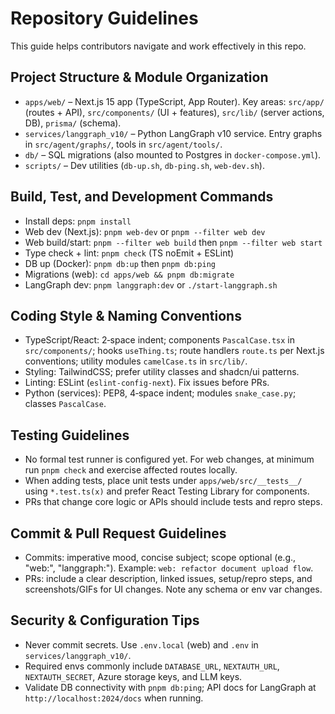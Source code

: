 # Repository Guidelines

This guide helps contributors navigate and work effectively in this repo.

## Project Structure & Module Organization
- `apps/web/` – Next.js 15 app (TypeScript, App Router). Key areas: `src/app/` (routes + API), `src/components/` (UI + features), `src/lib/` (server actions, DB), `prisma/` (schema).
- `services/langgraph_v10/` – Python LangGraph v10 service. Entry graphs in `src/agent/graphs/`, tools in `src/agent/tools/`.
- `db/` – SQL migrations (also mounted to Postgres in `docker-compose.yml`).
- `scripts/` – Dev utilities (`db-up.sh`, `db-ping.sh`, `web-dev.sh`).

## Build, Test, and Development Commands
- Install deps: `pnpm install`
- Web dev (Next.js): `pnpm web-dev` or `pnpm --filter web dev`
- Web build/start: `pnpm --filter web build` then `pnpm --filter web start`
- Type check + lint: `pnpm check` (TS noEmit + ESLint)
- DB up (Docker): `pnpm db:up` then `pnpm db:ping`
- Migrations (web): `cd apps/web && pnpm db:migrate`
- LangGraph dev: `pnpm langgraph:dev` or `./start-langgraph.sh`

## Coding Style & Naming Conventions
- TypeScript/React: 2‑space indent; components `PascalCase.tsx` in `src/components/`; hooks `useThing.ts`; route handlers `route.ts` per Next.js conventions; utility modules `camelCase.ts` in `src/lib/`.
- Styling: TailwindCSS; prefer utility classes and shadcn/ui patterns.
- Linting: ESLint (`eslint-config-next`). Fix issues before PRs.
- Python (services): PEP8, 4‑space indent; modules `snake_case.py`; classes `PascalCase`.

## Testing Guidelines
- No formal test runner is configured yet. For web changes, at minimum run `pnpm check` and exercise affected routes locally.
- When adding tests, place unit tests under `apps/web/src/__tests__/` using `*.test.ts(x)` and prefer React Testing Library for components.
- PRs that change core logic or APIs should include tests and repro steps.

## Commit & Pull Request Guidelines
- Commits: imperative mood, concise subject; scope optional (e.g., "web:", "langgraph:"). Example: `web: refactor document upload flow`.
- PRs: include a clear description, linked issues, setup/repro steps, and screenshots/GIFs for UI changes. Note any schema or env var changes.

## Security & Configuration Tips
- Never commit secrets. Use `.env.local` (web) and `.env` in `services/langgraph_v10/`.
- Required envs commonly include `DATABASE_URL`, `NEXTAUTH_URL`, `NEXTAUTH_SECRET`, Azure storage keys, and LLM keys.
- Validate DB connectivity with `pnpm db:ping`; API docs for LangGraph at `http://localhost:2024/docs` when running.

